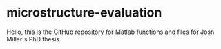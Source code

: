 # microstructure-evaluation

Hello, this is the GitHub repository for Matlab functions and files for Josh Miller's PhD thesis.
